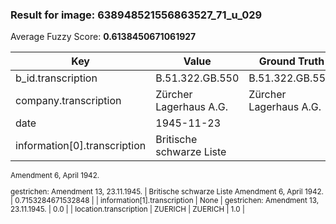 ### Result for image: 638948521556863527_71_u_029
Average Fuzzy Score: **0.6138450671061927**
<small>

| Key | Value | Ground Truth | Score |
| --- | --- | --- | --- |
| b_id.transcription | B.51.322.GB.550 | B.51.322.GB.550. | 0.967741935483871 |
| company.transcription | Zürcher Lagerhaus A.G. | Zürcher Lagerhaus A.G. | 1.0 |
| date | 1945-11-23 |  | 0.0 |
| information[0].transcription | Britische schwarze Liste
Amendment 6, April 1942.

gestrichen:
Amendment 13, 23.11.1945. | Britische schwarze Liste
Amendment 6, April 1942. | 0.7153284671532848 |
| information[1].transcription | None | gestrichen:
Amendment 13, 23.11.1945. | 0.0 |
| location.transcription | ZUERICH | ZUERICH | 1.0 |

</small>
